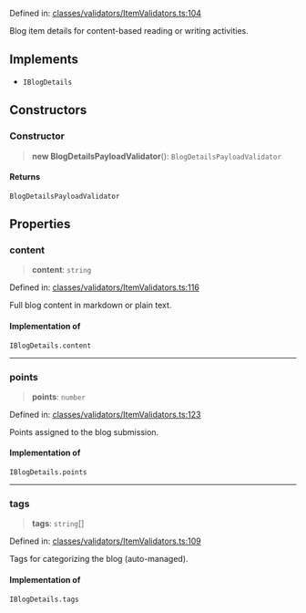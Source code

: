 Defined in: [classes/validators/ItemValidators.ts:104](https://github.com/continuousactivelearning/vibe/blob/ba7fd29459f44e164192b6f3b1178ced23288f0a/backend/src/modules/courses/classes/validators/ItemValidators.ts#L104)

Blog item details for content-based reading or writing activities.

## Implements

- `IBlogDetails`

## Constructors

### Constructor

> **new BlogDetailsPayloadValidator**(): `BlogDetailsPayloadValidator`

#### Returns

`BlogDetailsPayloadValidator`

## Properties

### content

> **content**: `string`

Defined in: [classes/validators/ItemValidators.ts:116](https://github.com/continuousactivelearning/vibe/blob/ba7fd29459f44e164192b6f3b1178ced23288f0a/backend/src/modules/courses/classes/validators/ItemValidators.ts#L116)

Full blog content in markdown or plain text.

#### Implementation of

`IBlogDetails.content`

***

### points

> **points**: `number`

Defined in: [classes/validators/ItemValidators.ts:123](https://github.com/continuousactivelearning/vibe/blob/ba7fd29459f44e164192b6f3b1178ced23288f0a/backend/src/modules/courses/classes/validators/ItemValidators.ts#L123)

Points assigned to the blog submission.

#### Implementation of

`IBlogDetails.points`

***

### tags

> **tags**: `string`[]

Defined in: [classes/validators/ItemValidators.ts:109](https://github.com/continuousactivelearning/vibe/blob/ba7fd29459f44e164192b6f3b1178ced23288f0a/backend/src/modules/courses/classes/validators/ItemValidators.ts#L109)

Tags for categorizing the blog (auto-managed).

#### Implementation of

`IBlogDetails.tags`
